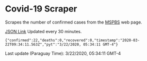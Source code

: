 # Covid-19 Scraper

Scrapes the number of confirmed cases from the [MSPBS](https://www.mspbs.gov.py/covid-19.php) web page.

[JSON Link](https://jmayalag.github.io/covid19-scrape/cases.json)
Updated every 30 minutes.
```
{"confirmed":22,"deaths":0,"recovered":0,"timestamp":"2020-03-22T09:34:11.563Z","pyt":"3/22/2020, 05:34:11 GMT-4"}
```
Last update (Paraguay Time): 3/22/2020, 05:34:11 GMT-4